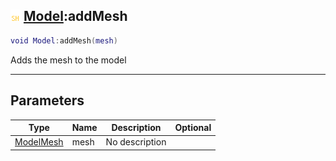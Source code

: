 ## ![shared](../../.gitbook/assets/shared.png) [Model](https://iaswiki.rawr.dev/readme/model):addMesh

```lua
void Model:addMesh(mesh)
```

Adds the mesh to the model

------
## Parameters

| Type   | Name | Description | Optional |
| ------ | ---- | ----------- | -------: |
| [ModelMesh](https://iaswiki.rawr.dev/readme/modelmesh) | mesh | No description |  |

